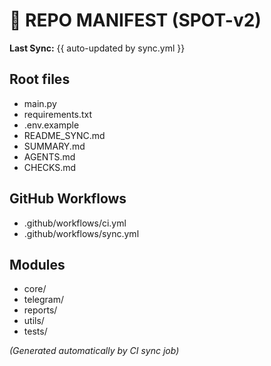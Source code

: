 # 🧾 REPO MANIFEST (SPOT-v2)
**Last Sync:** {{ auto-updated by sync.yml }}

## Root files
- main.py
- requirements.txt
- .env.example
- README_SYNC.md
- SUMMARY.md
- AGENTS.md
- CHECKS.md

## GitHub Workflows
- .github/workflows/ci.yml
- .github/workflows/sync.yml

## Modules
- core/
- telegram/
- reports/
- utils/
- tests/

*(Generated automatically by CI sync job)*
